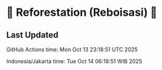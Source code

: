 
# 🌳 Reforestation (Reboisasi) 🌲

## Last Updated

GitHub Actions time: Mon Oct 13 23:18:51 UTC 2025

Indonesia/Jakarta time: Tue Oct 14 06:18:51 WIB 2025

